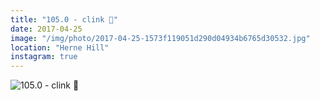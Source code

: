 ```yaml
---
title: "105.0 - clink 💢"
date: 2017-04-25
image: "/img/photo/2017-04-25-1573f119051d290d04934b6765d30532.jpg"
location: "Herne Hill"
instagram: true
---
```


![105.0 - clink 💢](/img/photo/2017-04-25-1573f119051d290d04934b6765d30532.jpg)
